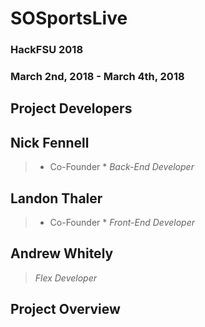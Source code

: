 # SOSportsLive

### HackFSU 2018
### March 2nd, 2018 - March 4th, 2018

## Project Developers


## Nick Fennell
> * Co-Founder *
> *Back-End Developer*


## Landon Thaler
> * Co-Founder *
> *Front-End Developer*


## Andrew Whitely
> *Flex Developer*


## Project Overview

